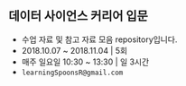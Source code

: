 ## 데이터 사이언스 커리어 입문

+ 수업 자료 및 참고 자료 모음 repository입니다.  
+ 2018.10.07 ~ 2018.11.04 | 5회  
+ 매주 일요일 10:30 ~ 13:30 | 일 3시간  
+ `learningSpoonsR@gmail.com`
